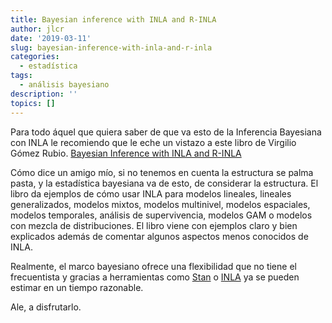 ```yaml
---
title: Bayesian inference with INLA and R-INLA
author: jlcr
date: '2019-03-11'
slug: bayesian-inference-with-inla-and-r-inla
categories:
  - estadística
tags:
  - análisis bayesiano
description: ''
topics: []
---
```


Para todo áquel que quiera saber de que va esto de la Inferencia Bayesiana con INLA le recomiendo que le eche un vistazo a este  libro de Virgilio Gómez Rubio.
[Bayesian Inference with INLA and R-INLA](https://becarioprecario.bitbucket.io/inla-gitbook/index.html)

Cómo dice un amigo mío, si no tenemos en cuenta la estructura se palma pasta, y la estadística bayesiana va de esto, de considerar la estructura. El libro da ejemplos de cómo usar INLA para modelos lineales, lineales generalizados, modelos mixtos, modelos multinivel, modelos espaciales, modelos temporales, análisis de supervivencia, modelos GAM o modelos con mezcla de distribuciones. El libro viene con ejemplos claro y bien explicados además de comentar algunos aspectos menos conocidos de INLA.

Realmente, el marco bayesiano ofrece una flexibilidad que no tiene el frecuentista y gracias a herramientas como [Stan](https://mc-stan.org/) o [INLA](http://www.r-inla.org/) ya se pueden estimar en un tiempo razonable.

Ale, a disfrutarlo.

